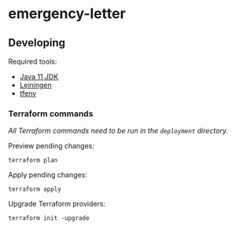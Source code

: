 # emergency-letter

## Developing

Required tools:

- [Java 11 JDK](https://www.oracle.com/java/technologies/javase-downloads.html)
- [Leiningen](https://leiningen.org)
- [tfenv](https://github.com/tfutils/tfenv)

### Terraform commands

*All Terraform commands need to be run in the `deployment` directory.*

Preview pending changes:

    terraform plan

Apply pending changes:

    terraform apply

Upgrade Terraform providers:

    terraform init -upgrade
